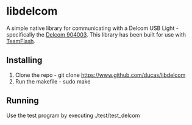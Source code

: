# libdelcom

A simple native library for communicating with a Delcom USB Light - specifically the [Delcom 904003](http://www.delcomproducts.com/productdetails.asp?productnum=904003). This library has been built for use with [TeamFlash](https://www.github.com/Readify/TeamFlash).

## Installing

1. Clone the repo - git clone https://www.github.com/ducas/libdelcom
2. Run the makefile - sudo make

## Running

Use the test program by executing ./test/test_delcom